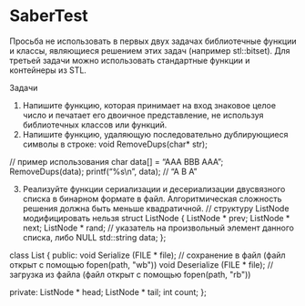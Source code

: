 # SaberTest

Просьба не использовать в первых двух задачах библиотечные функции и классы, являющиеся решением этих задач (например stl::bitset). Для третьей задачи можно использовать стандартные функции и контейнеры из STL.

Задачи
1.	Напишите функцию, которая принимает на вход знаковое целое число и печатает его двоичное представление, не используя библиотечных классов или функций. 
2.	Напишите функцию, удаляющую последовательно дублирующиеся символы в строке:
	void RemoveDups(char* str);

// пример использования
char data[] = “AAA BBB AAA”;
RemoveDups(data);
printf(“%s\n”, data); // “A B A”

3.	Реализуйте функции сериализации и десериализации двусвязного списка в бинарном формате в файл. Алгоритмическая сложность решения должна быть меньше квадратичной.
// структуру ListNode модифицировать нельзя
struct ListNode {
     ListNode *      prev;
     ListNode *      next;
     ListNode *      rand; // указатель на произвольный элемент данного списка, либо NULL
     std::string     data;
};

class List {
public:
     void Serialize   (FILE * file);  // сохранение в файл (файл открыт с помощью fopen(path, "wb"))
     void Deserialize (FILE * file);  // загрузка из файла (файл открыт с помощью fopen(path, "rb"))

private:
     ListNode *      head;
     ListNode *      tail;
     int       count;
};
